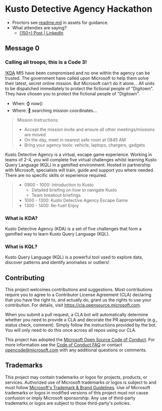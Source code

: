 # Kusto Detective Agency Hackathon

- Proctors see [readme.md](/assets/) in assets for guidance.
- What attendies are saying? 
  - [(150+) Post | LinkedIn](https://www.linkedin.com/posts/georgia-draper-20849b182_learning-microsoft-event-activity-7064561657577885696-JORS)

## Message 0

### Calling all troops, this is a Code 3!
[!KDA](/assets/..)
MI5 have been compromised and no one within the agency can be trusted. The government have called upon Microsoft to help them solve their latest, secret online mission. But Microsoft can't do it alone… All units to be dispatched immediately to protect the fictional people of "Digitown". They have chosen you to protect the fictional people of "Digitown".   
 
* When: ⌚ now()
* Where: 📡 searching mission coordinates...
 
> Mission Instructions:
> * Accept the mission invite and ensure all other meetings/missions are moved 
> *	On the day, meet in nearest safe room at 0845 AM
> *	Bring your agency tools: vehicle, laptops, chargers, gadgets

Kusto Detective Agency is a virtual, escape game experience. Working in teams of 2-4, you will complete five virtual challenges whilst learning Kusto Query Language (KQL) in a gamified environment. Hosted in partnership with Microsoft, specialists will train, guide and support you where needed. There are no specific skills or experience required.

> * 0900 - 1000: Introduction to Kusto 
>   * Detailed briefing on how to navigate Kusto 
>   * Team breakout briefings 
> * 1000 - 1300: Kusto Detective Agency Escape Game  
> * 1300 - 1400: Re-fuel! Enjoy

### What is KDA?
Kusto Detective Agency (KDA) is a set of five challenges that form a gamified way to learn Kusto Query Language (KQL). 
 
### What is KQL?
Kusto Query Language (KQL) is a powerful tool used to explore data, discover patterns and identify anomalies or outliers! 


## Contributing

This project welcomes contributions and suggestions.  Most contributions require you to agree to a
Contributor License Agreement (CLA) declaring that you have the right to, and actually do, grant us
the rights to use your contribution. For details, visit https://cla.opensource.microsoft.com.

When you submit a pull request, a CLA bot will automatically determine whether you need to provide
a CLA and decorate the PR appropriately (e.g., status check, comment). Simply follow the instructions
provided by the bot. You will only need to do this once across all repos using our CLA.

This project has adopted the [Microsoft Open Source Code of Conduct](https://opensource.microsoft.com/codeofconduct/).
For more information see the [Code of Conduct FAQ](https://opensource.microsoft.com/codeofconduct/faq/) or
contact [opencode@microsoft.com](mailto:opencode@microsoft.com) with any additional questions or comments.

## Trademarks

This project may contain trademarks or logos for projects, products, or services. Authorized use of Microsoft 
trademarks or logos is subject to and must follow 
[Microsoft's Trademark & Brand Guidelines](https://www.microsoft.com/en-us/legal/intellectualproperty/trademarks/usage/general).
Use of Microsoft trademarks or logos in modified versions of this project must not cause confusion or imply Microsoft sponsorship.
Any use of third-party trademarks or logos are subject to those third-party's policies.
